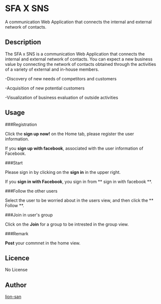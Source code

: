 SFA X SNS
=========

A communication Web Application that connects the internal and external network of contacts.

## Description

The SFA x SNS is a communication Web Application that connects the internal and external network of contacts. You can expect a new business value by connecting the network of contacts obtained through the activities of a variety of external and in-house members.

-Discovery of new needs of competitors and customers

-Acquisition of new potential customers

-Visualization of business evaluation of outside activities

## Usage

###Registration

Click the **sign up now!** on the Home tab, please register the user information.

If you **sign up with facebook**, associated with the user information of Facebook.

###Start

Please sign in by clicking on the **sign in** in the upper right.

If you **sign in with Facebook**, you sign in from ** sign in with facebook **.

###Follow the other users

Select the user to be worried about in the users view, and then click the ** Follow **.

###Join in user's group

Click on the **Join** for a group to be intrested in the group view.

###Remark

**Post** your commnet in the home view.

## Licence

No License 

## Author

[lion-san](https://github.com/lion-san)

